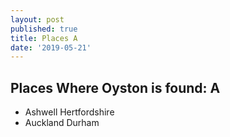 ```yaml
---
layout: post
published: true
title: Places A
date: '2019-05-21'
---
```

## Places Where Oyston is found: A

- Ashwell Hertfordshire
- Auckland Durham


